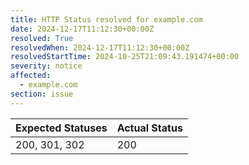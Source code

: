 ```yaml
---
title: HTTP Status resolved for example.com
date: 2024-12-17T11:12:30+00:00Z
resolved: True
resolvedWhen: 2024-12-17T11:12:30+00:00Z
resolvedStartTime: 2024-10-25T21:09:43.191474+00:00
severity: notice
affected:
  - example.com
section: issue
---
```


| Expected Statuses | Actual Status  |
|-------------------|----------------|
| 200, 301, 302 | 200 |
